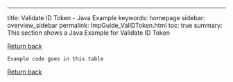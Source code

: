 ---
title: Validate ID Token - Java Example
keywords: homepage
sidebar: overview_sidebar
permalink: ImpGuide_ValIDToken.html
toc: true
summary: This section shows a Java Example for Validate ID Token




[Return back](ImpGuide_OIDC.html)

```
Example code goes in this table
```




[Return back](ImpGuide_OIDC.html)